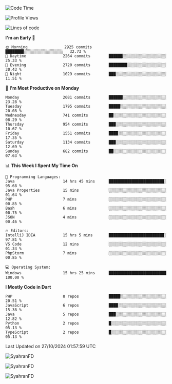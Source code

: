 <!--START_SECTION:waka-->
![Code Time](http://img.shields.io/badge/Code%20Time-475%20hrs%2034%20mins-blue)

![Profile Views](http://img.shields.io/badge/Profile%20Views-10-blue)

![Lines of code](https://img.shields.io/badge/From%20Hello%20World%20I%27ve%20Written-3.5%20million%20lines%20of%20code-blue)

**I'm an Early 🐤** 

```text
🌞 Morning                2925 commits        ████████░░░░░░░░░░░░░░░░░   32.73 % 
🌆 Daytime                2264 commits        ██████░░░░░░░░░░░░░░░░░░░   25.33 % 
🌃 Evening                2720 commits        ████████░░░░░░░░░░░░░░░░░   30.43 % 
🌙 Night                  1029 commits        ███░░░░░░░░░░░░░░░░░░░░░░   11.51 % 
```
📅 **I'm Most Productive on Monday** 

```text
Monday                   2081 commits        ██████░░░░░░░░░░░░░░░░░░░   23.28 % 
Tuesday                  1795 commits        █████░░░░░░░░░░░░░░░░░░░░   20.08 % 
Wednesday                741 commits         ██░░░░░░░░░░░░░░░░░░░░░░░   08.29 % 
Thursday                 954 commits         ███░░░░░░░░░░░░░░░░░░░░░░   10.67 % 
Friday                   1551 commits        ████░░░░░░░░░░░░░░░░░░░░░   17.35 % 
Saturday                 1134 commits        ███░░░░░░░░░░░░░░░░░░░░░░   12.69 % 
Sunday                   682 commits         ██░░░░░░░░░░░░░░░░░░░░░░░   07.63 % 
```


📊 **This Week I Spent My Time On** 

```text
💬 Programming Languages: 
Java                     14 hrs 45 mins      ████████████████████████░   95.68 % 
Java Properties          15 mins             ░░░░░░░░░░░░░░░░░░░░░░░░░   01.64 % 
PHP                      7 mins              ░░░░░░░░░░░░░░░░░░░░░░░░░   00.85 % 
Bash                     6 mins              ░░░░░░░░░░░░░░░░░░░░░░░░░   00.75 % 
JSON                     4 mins              ░░░░░░░░░░░░░░░░░░░░░░░░░   00.46 % 

🔥 Editors: 
IntelliJ IDEA            15 hrs 5 mins       ████████████████████████░   97.81 % 
VS Code                  12 mins             ░░░░░░░░░░░░░░░░░░░░░░░░░   01.34 % 
PhpStorm                 7 mins              ░░░░░░░░░░░░░░░░░░░░░░░░░   00.85 % 

💻 Operating System: 
Windows                  15 hrs 25 mins      █████████████████████████   100.00 % 
```

**I Mostly Code in Dart** 

```text
PHP                      8 repos             █████░░░░░░░░░░░░░░░░░░░░   20.51 % 
JavaScript               6 repos             ████░░░░░░░░░░░░░░░░░░░░░   15.38 % 
Java                     5 repos             ███░░░░░░░░░░░░░░░░░░░░░░   12.82 % 
Python                   2 repos             █░░░░░░░░░░░░░░░░░░░░░░░░   05.13 % 
TypeScript               2 repos             █░░░░░░░░░░░░░░░░░░░░░░░░   05.13 % 
```




 Last Updated on 27/10/2024 01:57:59 UTC
<!--END_SECTION:waka-->

<p align="left">
  <img src="https://github-readme-stats.vercel.app/api/top-langs?username=SyahranFD&layout=donut&hide=C%2B%2B,CMake,css&show_icons=true&locale=en&&theme=blueberry" alt="SyahranFD" />
</p>

<p align="left">
  <img src="https://github-readme-stats.vercel.app/api?username=SyahranFD&show_icons=true&locale=en&theme=blueberry" alt="SyahranFD" />
</p>

<p align="left">
  <img src="https://streak-stats.demolab.com/?user=SyahranFD&theme=blueberry" alt="SyahranFD"/>
</p>
